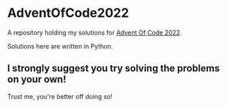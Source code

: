 # AdventOfCode2022
A repository holding my solutions for [Advent Of Code 2022](https://adventofcode.com/2022).

Solutions here are written in Python.

## I strongly suggest you try solving the problems on your own!
Trust me, you're better off doing so!